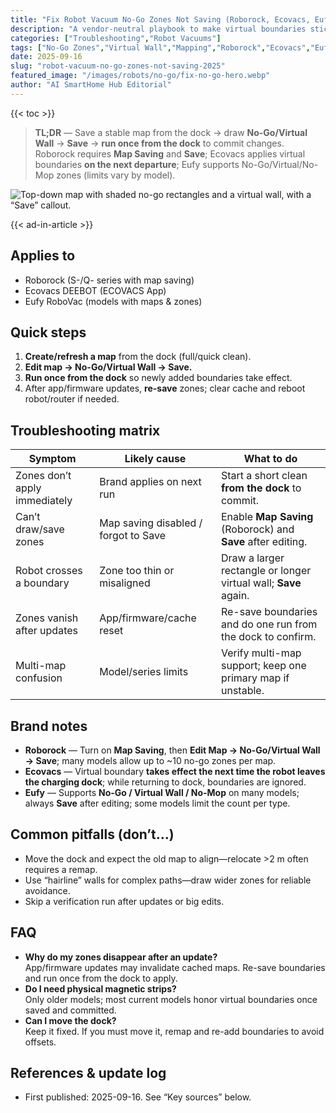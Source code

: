 ```yaml
---
title: "Fix Robot Vacuum No-Go Zones Not Saving (Roborock, Ecovacs, Eufy) — 2025 Guide"
description: "A vendor-neutral playbook to make virtual boundaries stick across runs, firmware updates, and app caches."
categories: ["Troubleshooting","Robot Vacuums"]
tags: ["No-Go Zones","Virtual Wall","Mapping","Roborock","Ecovacs","Eufy"]
date: 2025-09-16
slug: "robot-vacuum-no-go-zones-not-saving-2025"
featured_image: "/images/robots/no-go/fix-no-go-hero.webp"
author: "AI SmartHome Hub Editorial"
---
```


{{< toc >}}

> **TL;DR** — Save a stable map from the dock → draw **No-Go/Virtual Wall** → **Save** → **run once from the dock** to commit changes. Roborock requires **Map Saving** and **Save**; Ecovacs applies virtual boundaries **on the next departure**; Eufy supports No-Go/Virtual/No-Mop zones (limits vary by model).

![Top-down map with shaded no-go rectangles and a virtual wall, with a “Save” callout.](/images/robots/no-go/fix-no-go-hero.webp)

{{< ad-in-article >}}

## Applies to
- Roborock (S-/Q- series with map saving)
- Ecovacs DEEBOT (ECOVACS App)
- Eufy RoboVac (models with maps & zones)

## Quick steps
1. **Create/refresh a map** from the dock (full/quick clean).  
2. **Edit map → No-Go/Virtual Wall → Save.**  
3. **Run once from the dock** so newly added boundaries take effect.  
4. After app/firmware updates, **re-save** zones; clear cache and reboot robot/router if needed.

## Troubleshooting matrix
| Symptom                       | Likely cause                         | What to do                                                   |
| ----------------------------- | ------------------------------------ | ------------------------------------------------------------ |
| Zones don’t apply immediately | Brand applies on next run            | Start a short clean **from the dock** to commit.             |
| Can’t draw/save zones         | Map saving disabled / forgot to Save | Enable **Map Saving** (Roborock) and **Save** after editing. |
| Robot crosses a boundary      | Zone too thin or misaligned          | Draw a larger rectangle or longer virtual wall; **Save** again. |
| Zones vanish after updates    | App/firmware/cache reset             | Re-save boundaries and do one run from the dock to confirm.  |
| Multi-map confusion           | Model/series limits                  | Verify multi-map support; keep one primary map if unstable.  |

## Brand notes
- **Roborock** — Turn on **Map Saving**, then **Edit Map → No-Go/Virtual Wall → Save**; many models allow up to ~10 no-go zones per map.  
- **Ecovacs** — Virtual boundary **takes effect the next time the robot leaves the charging dock**; while returning to dock, boundaries are ignored.  
- **Eufy** — Supports **No-Go / Virtual Wall / No-Mop** on many models; always **Save** after editing; some models limit the count per type.

## Common pitfalls (don’t…)
- Move the dock and expect the old map to align—relocate >2 m often requires a remap.  
- Use “hairline” walls for complex paths—draw wider zones for reliable avoidance.  
- Skip a verification run after updates or big edits.

## FAQ
- **Why do my zones disappear after an update?**  
  App/firmware updates may invalidate cached maps. Re-save boundaries and run once from the dock to apply.
- **Do I need physical magnetic strips?**  
  Only older models; most current models honor virtual boundaries once saved and committed.
- **Can I move the dock?**  
  Keep it fixed. If you must move it, remap and re-add boundaries to avoid offsets.

## References & update log
- First published: 2025-09-16. See “Key sources” below.